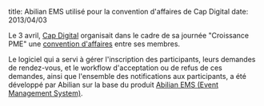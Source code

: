title: Abilian EMS utilisé pour la convention d'affaires de Cap Digital
date: 2013/04/03

Le 3 avril, [Cap Digital](http://www.capdigital.com/) organisait dans le cadre
de sa journée "Croissance PME" une [convention d'affaires](http://convention.capdigital.com/croissance-pme-2013/home/) entre ses membres.

Le logiciel qui a servi à gérer l'inscription des participants, leurs demandes
de rendez-vous, et le workflow d'acceptation ou de refus de ces demandes, ainsi
que l'ensemble des notifications aux participants, a été développé par Abilian sur
la base du produit [Abilian EMS (Event Management System)](/fr/solutions/).